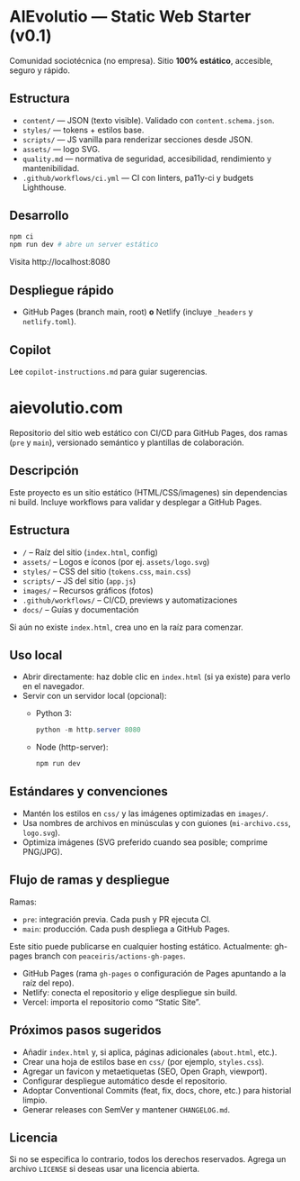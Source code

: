 # AIEvolutio — Static Web Starter (v0.1)

Comunidad sociotécnica (no empresa). Sitio **100% estático**, accesible, seguro y rápido.

## Estructura
- `content/` — JSON (texto visible). Validado con `content.schema.json`.
- `styles/` — tokens + estilos base.
- `scripts/` — JS vanilla para renderizar secciones desde JSON.
- `assets/` — logo SVG.
- `quality.md` — normativa de seguridad, accesibilidad, rendimiento y mantenibilidad.
- `.github/workflows/ci.yml` — CI con linters, pa11y-ci y budgets Lighthouse.

## Desarrollo
```bash
npm ci
npm run dev # abre un server estático
```
Visita http://localhost:8080

## Despliegue rápido
- GitHub Pages (branch main, root) **o** Netlify (incluye `_headers` y `netlify.toml`).

## Copilot
Lee `copilot-instructions.md` para guiar sugerencias.
# aievolutio.com

Repositorio del sitio web estático con CI/CD para GitHub Pages, dos ramas (`pre` y `main`), versionado semántico y plantillas de colaboración.

## Descripción

Este proyecto es un sitio estático (HTML/CSS/imagenes) sin dependencias ni build. Incluye workflows para validar y desplegar a GitHub Pages.

## Estructura

- `/` – Raíz del sitio (`index.html`, config)
- `assets/` – Logos e íconos (por ej. `assets/logo.svg`)
- `styles/` – CSS del sitio (`tokens.css`, `main.css`)
- `scripts/` – JS del sitio (`app.js`)
- `images/` – Recursos gráficos (fotos)
- `.github/workflows/` – CI/CD, previews y automatizaciones
- `docs/` – Guías y documentación

Si aún no existe `index.html`, crea uno en la raíz para comenzar.

## Uso local

- Abrir directamente: haz doble clic en `index.html` (si ya existe) para verlo en el navegador.
- Servir con un servidor local (opcional):
	- Python 3:

		```powershell
		python -m http.server 8080
		```

	- Node (http-server):

		```powershell
		npm run dev
		```

## Estándares y convenciones

- Mantén los estilos en `css/` y las imágenes optimizadas en `images/`.
- Usa nombres de archivos en minúsculas y con guiones (`mi-archivo.css`, `logo.svg`).
- Optimiza imágenes (SVG preferido cuando sea posible; comprime PNG/JPG).

## Flujo de ramas y despliegue

Ramas:

- `pre`: integración previa. Cada push y PR ejecuta CI.
- `main`: producción. Cada push despliega a GitHub Pages.

Este sitio puede publicarse en cualquier hosting estático. Actualmente: gh-pages branch con `peaceiris/actions-gh-pages`.

- GitHub Pages (rama `gh-pages` o configuración de Pages apuntando a la raíz del repo).
- Netlify: conecta el repositorio y elige despliegue sin build.
- Vercel: importa el repositorio como “Static Site”.

## Próximos pasos sugeridos

- Añadir `index.html` y, si aplica, páginas adicionales (`about.html`, etc.).
- Crear una hoja de estilos base en `css/` (por ejemplo, `styles.css`).
- Agregar un favicon y metaetiquetas (SEO, Open Graph, viewport).
- Configurar despliegue automático desde el repositorio.
 - Adoptar Conventional Commits (feat, fix, docs, chore, etc.) para historial limpio.
 - Generar releases con SemVer y mantener `CHANGELOG.md`.

## Licencia

Si no se especifica lo contrario, todos los derechos reservados. Agrega un archivo `LICENSE` si deseas usar una licencia abierta.


